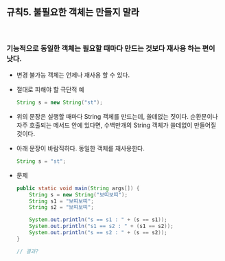 ## 규칙5. 불필요한 객체는 만들지 말라
<br>

### 기능적으로 동일한 객체는 필요할 때마다 만드는 것보다 __재사용__ 하는 편이 낫다.
- 변경 불가능 객체는 언제나 재사용 할 수 있다.
- 절대로 피해야 할 극단적 예

    ```JAVA
    String s = new String("st");
    ```

- 위의 문장은 실행할 때마다 String 객체를 만드는데, 쓸데없는 짓이다. 순환문이나 자주 호출되는 메서드 안에 있다면, 수백만개의 String 객체가 쓸데없이 만들어질 것이다.

- 아래 문장이 바람직하다. 동일한 객체를 재사용한다.
    ```JAVA
    String s = "st";
    ```

- 문제

    ```JAVA
    public static void main(String args[]) {
		String s = new String("보띠보띠");
		String s1 = "보띠보띠";
		String s2 = "보띠보띠";

		System.out.println("s == s1 : " + (s == s1));
		System.out.println("s1 == s2 : " + (s1 == s2));
		System.out.println("s == s2 : " + (s == s2));
	}

  // 결과?
    ```
